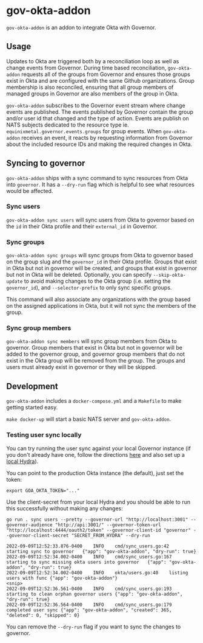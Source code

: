 # gov-okta-addon

`gov-okta-addon` is an addon to integrate Okta with Governor.

## Usage

Updates to Okta are triggered both by a reconciliation loop as well as change events from Governor.  During time based
reconciliation, `gov-okta-addon` requests all of the groups from Governor and ensures those groups exist in Okta and are
configured with the same Github organizations.  Group membership is also reconciled, ensuring that all group members of
managed groups in Governor are also members of the group in Okta.

`gov-okta-addon` subscribes to the Governor event stream where change events are published.  The events published
by Governor contain the group and/or user id that changed and the type of action.  Events are publish on NATS subjects
dedicated to the resource type ie. `equinixmetal.governor.events.groups` for group events.  When `gov-okta-addon` receives
an event, it reacts by requesting information from Governor about the included resource IDs and making the required
changes in Okta.

## Syncing to governor

`gov-okta-addon` ships with a sync command to sync resources from Okta into `governor`. It has a `--dry-run` flag which
is helpful to see what resources would be affected.

### Sync users

`gov-okta-addon sync users` will sync users from Okta to governor based on the `id` in their Okta profile
and their `external_id` in Governor.

### Sync groups

`gov-okta-addon sync groups` will sync groups from Okta to governor based on the group slug and the `governor_id`
in their Okta profile. Groups that exist in Okta but not in governor will be created, and groups that exist in
governor but not in Okta will be deleted. Optionally, you can specify `--skip-okta-update` to avoid making changes
to the Okta group (i.e. setting the `governor_id`), and `--selector-prefix` to only sync specific groups.

This command will also associate any organizations with the group based on the assigned applications in Okta, but
it will not sync the members of the group.

### Sync group members

`gov-okta-addon sync members` will sync group members from Okta to governor. Group members that exist in Okta but not
in governor will be added to the governor group, and governor group members that do not exist in the Okta group will
be removed from the group. The groups and users must already exist in governor or they will be skipped.

## Development

`gov-okta-addon` includes a `docker-compose.yml` and a `Makefile` to make getting started easy.

`make docker-up` will start a basic NATS server and `gov-okta-addon`.

### Testing user sync locally

You can try running the user sync against your local Governor instance (if you don't already have one, follow the directions [here](https://github.com/equinixmetal/governor/blob/main/README.md#running-governor-locally) and also set up a [local Hydra](https://github.com/equinixmetal/governor/blob/main/README.md#governor-api)).

You can point to the production Okta instance (the default), just set the token:
```
export GOA_OKTA_TOKEN="..."
```

Use the client-secret from your local Hydra and you should be able to run this successfully without making any changes:
```
go run . sync users --pretty --governor-url "http://localhost:3001" --governor-audience "http://api:3001/" --governor-token-url "http://localhost:4444/oauth2/token" --governor-client-id "governor" --governor-client-secret "SECRET_FROM_HYDRA" --dry-run

2022-09-09T12:52:33.876-0400	INFO	cmd/sync_users.go:42	starting sync to governor	{"app": "gov-okta-addon", "dry-run": true}
2022-09-09T12:52:34.002-0400	INFO	cmd/sync_users.go:167	starting to sync missing okta users into governor	{"app": "gov-okta-addon", "dry-run": true}
2022-09-09T12:52:34.002-0400	INFO	okta/users.go:40	listing users with func	{"app": "gov-okta-addon"}
<snip>
2022-09-09T12:52:36.561-0400	INFO	cmd/sync_users.go:193	starting to clean orphan governor users	{"app": "gov-okta-addon", "dry-run": true}
2022-09-09T12:52:36.564-0400	INFO	cmd/sync_users.go:179	completed user sync	{"app": "gov-okta-addon", "created": 365, "deleted": 0, "skipped": 0}
```

You can remove the `--dry-run` flag if you want to sync the changes to governor.
